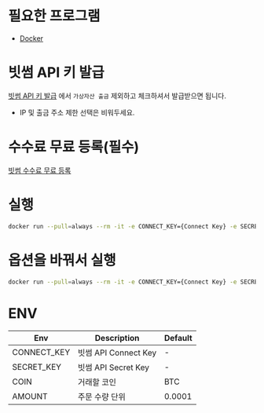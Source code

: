# 필요한 프로그램

* [Docker](https://www.docker.com/products/docker-desktop/)

# 빗썸 API 키 발급

[빗썸 API 키 발급](https://www.bithumb.com/react/api-support/management-api) 에서 `가상자산 출금` 제외하고 체크하셔서 발급받으면 됩니다.

* IP 및 출금 주소 제한 선택은 비워두세요.

# 수수료 무료 등록(필수)

[빗썸 수수료 무료 등록](https://www.bithumb.com/react/member/free-coupon-register)

# 실행

```bash
docker run --pull=always --rm -it -e CONNECT_KEY={Connect Key} -e SECRET_KEY={Secret key} jjangg96/bithumb-bot:latest
```

# 옵션을 바꿔서 실행

```bash
docker run --pull=always --rm -it -e CONNECT_KEY={Connect Key} -e SECRET_KEY={Secret key} -e COIN=BTC -e AMOUNT=0.0001 jjangg96/bithumb-bot:latest
```

# ENV

| Env         | Description        | Default |
|-------------|--------------------|---------|
| CONNECT_KEY | 빗썸 API Connect Key | -       |
| SECRET_KEY  | 빗썸 API Secret Key  | -       |
| COIN        | 거래할 코인             | BTC     |
| AMOUNT      | 주문 수량 단위           | 0.0001  |
